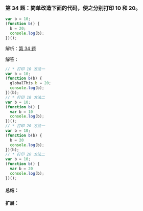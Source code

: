 ### 第 34 题：简单改造下面的代码，使之分别打印 10 和 20。

```js
var b = 10;
(function b() {
  b = 20;
  console.log(b);
})();
```

解析：[第 34 题](https://github.com/Advanced-Frontend/Daily-Interview-Question/issues/51)

解答：

```javascript
// * 打印 10 方法一
var b = 10;
(function b(b) {
  globalThis.b = 20;
  console.log(b);
})(b);
// * 打印 10 方法二
var b = 10;
(function b() {
  var b = 10
  console.log(b);
})();
// * 打印 20 方法一
var b = 10;
(function b(b) {
  b = 20
  console.log(b);
})(b);
// * 打印 20 方法二
var b = 10;
(function b() {
  var b = 20
  console.log(b);
})();
```

#### 总结：

#### 扩展：
